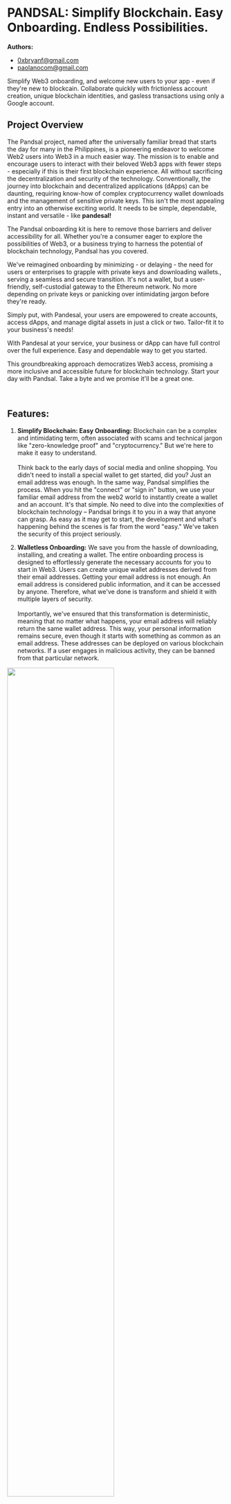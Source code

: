 # PANDSAL: Simplify Blockchain. Easy Onboarding. Endless Possibilities.

**Authors:**
- [0xbryanf@gmail.com](mailto:0xbryanf@gmail.com)
- [paolanocom@gmail.com](mailto:paolanocom@gmail.com)

Simplify Web3 onboarding, and welcome new users to your app - even if they're new to blockcain. Collaborate quickly with frictionless account creation, unique blockchain identities, and gasless transactions using only a Google account.

## Project Overview
The Pandsal project, named after the universally familiar bread that starts the day for many in the Philippines, is a pioneering endeavor to welcome Web2 users into Web3 in a much easier way. The mission is to enable and encourage users to interact with their beloved Web3 apps with fewer steps - especially if this is their first blockchain experience. All without sacrificing the decentralization and security of the technology. Conventionally, the journey into blockchain and decentralized applications (dApps) can be daunting, requiring know-how of complex cryptocurrency wallet downloads and the management of sensitive private keys. This isn't the most appealing entry into an otherwise exciting world. It needs to be simple, dependable, instant and versatile - like **pandesal!**

The Pandsal onboarding kit is here to remove those barriers and deliver accessibility for all. Whether you're a consumer eager to explore the possibilities of Web3, or a business trying to harness the potential of blockchain technology, Pandsal has you covered.

We've reimagined onboarding by minimizing - or delaying - the need for users or enterprises to grapple with private keys and downloading wallets., serving a seamless and secure transition. It's not a wallet, but a user-friendly, self-custodial gateway to the Ethereum network. No more depending on private keys or panicking over intimidating jargon before they're ready. 

Simply put, with Pandesal, your users are empowered to create accounts, access dApps, and manage digital assets in just a click or two. Tailor-fit it to your business's needs!

With Pandesal at your service, your business or dApp can have full control over the full experience. Easy and dependable way to get you started.

This groundbreaking approach democratizes Web3 access, promising a more inclusive and accessible future for blockchain technology. Start your day with Pandsal. Take a byte and we promise it'll be a great one.

<br/>

## Features:

1. **Simplify Blockchain: Easy Onboarding:** Blockchain can be a complex and intimidating term, often associated with scams and technical jargon like "zero-knowledge proof" and "cryptocurrency." But we're here to make it easy to understand. <br/><br/> Think back to the early days of social media and online shopping. You didn't need to install a special wallet to get started, did you? Just an email address was enough. In the same way, Pandsal simplifies the process. When you hit the "connect" or "sign in" button, we use your familiar email address from the web2 world to instantly create a wallet and an account. It's that simple. No need to dive into the complexities of blockchain technology – Pandsal brings it to you in a way that anyone can grasp. As easy as it may get to start, the development and what's happening behind the scenes is far from the word "easy." We've taken the security of this project seriously.

2. **Walletless Onboarding:** We save you from the hassle of downloading, installing, and creating a wallet. The entire onboarding process is designed to effortlessly generate the necessary accounts for you to start in Web3. Users can create unique wallet addresses derived from their email addresses. Getting your email address is not enough. An email address is considered public information, and it can be accessed by anyone. Therefore, what we've done is transform and shield it with multiple layers of security. <br/> <br/> Importantly, we've ensured that this transformation is deterministic, meaning that no matter what happens, your email address will reliably return the same wallet address. This way, your personal information remains secure, even though it starts with something as common as an email address. These addresses can be deployed on various blockchain networks. If a user engages in malicious activity, they can be banned from that particular network.

<div style="text-center">
    <img src="https://res.cloudinary.com/dlooinspu/image/upload/v1697939547/Pandesal_-_Frame_1_efi1y8.jpg" width="70%" height="auto">
</div> <br/>


3. **Gasless Transaction Deployment:** "What is gas fee? Why do I need to pay gas? Where will I get the payment for the gas fee?" These are some of the common questions users often ask when they start exploring blockchain. Understanding the concept of gas fees can indeed take some time. </br></br> Here's where we come in: we've got you covered. We handle the payment for gas fees when you deploy and create your user's smart account, engage in peer-to-peer transactions, or deploy a contract. You don't have to worry about handling the intricacies of gas fees – we make it seamless for you. Users can deploy their deterministic contract addresses without the need to pay gas fees, making it easier for them to get started on the blockchain. <br/><br/>
**We offer two convenient methods for paying gas fees:** <br/>
**a. Safe Protocol + Relay Kit:** This method combines the safety of the Safe Protocol with the efficiency of the Relay Kit, ensuring a secure and reliable way to handle gas fees. <br/>
**b. Pandsal Multisig ZK-Paymaster:** Our Pandsal Multisig ZK-Paymaster is another option, providing a versatile and user-friendly approach to managing gas fees.<br/>

<div style="text-align:center">
    <img src="https://res.cloudinary.com/dlooinspu/image/upload/v1697941229/Pandesal_1_plywvj.jpg" width="100%" height="auto">
    <h3>Safe Protocol + Relay Kit</h3>
</div> <br/>

<div style="text-align:center">
    <img src="https://res.cloudinary.com/dlooinspu/image/upload/v1697943919/Pandesal_2_yee90t.jpg" width="100%" height="auto">
    <h3>Pandsal Multisig Zk-Paymaster</h3>
</div><br/>

4. **Multisig Deployment Transaction** To ensure the utmost security for your assets, we have integrated Safe's Multisignature feature and harnessed the power of their Protocol Kit and API kits in our development process. This robust combination enhances asset protection and strengthens the overall security of our platform.

5. **Enhanced Privacy:** One of the challenges that businesses and enterprises face when considering the adoption of public blockchains is the inherent publicness and transparency of these networks. To address this concern, we have implemented zero-knowledge roll-up technology, ensuring that from the creation of accounts to the transfer of assets and data, everything is executed with the utmost security and privacy in mind. This approach allows for a more confidential and secure experience within the public blockchain ecosystem.

6. **DeFi Ready:** We've always kept in mind that what we're building should be versatile and useful in various ways, including as a DeFi-ready application. While time constraints prevented us from managing the integration of the Compound protocol at this moment, the current version of Pandsal is primed and ready for such integrations whenever the need arises. Our commitment to adaptability ensures that we can seamlessly incorporate these features in the future. <br/><br/>Our DeFi integration isn't limited solely to the Compound Protocol. Pandsal's capabilities extend to cross-chain transactions, thanks to the utilization of CCIP (Cross-Chain Interoperability Protocol) and more. This means that our platform is designed to support a wide range of DeFi functionalities and can facilitate transactions across different blockchain networks, enhancing its flexibility and utility in the DeFi space.<br/><br/>
<div style="text-align:center flex justify-center">
    <img src="https://res.cloudinary.com/dlooinspu/image/upload/v1697946366/Pandesal_4_fopetu.jpg" width="70%" height="auto">
    <h3>Staking + Supply (Compound)</h3>
</div> <br/>

<div style="text-align:center">
    <img src="https://res.cloudinary.com/dlooinspu/image/upload/v1697946368/Pandesal_5_ayx6xp.jpg" width="70%" height="auto">
    <h3>Purchasing + Borrowing (Compound)</h3>
</div> <br/>

7. **Simplify Blockchain: Endless Possibilities:** The base contract deployed for every user can be uniquely tailored to meet the specific needs of businesses or individual users. Imagine this scenario: you run a business, and you wish to incorporate web3 features for your employees. With Pandsal's onboarding kit, there's no need for them to invest time in learning, downloading, and installing wallets or navigating through various exchanges just to get started. Pandsal streamlines the entire process.<br/><br/>
But here's the exciting part— the base contract, which we deploy, can be customized to suit the exact requirements of the business. For instance, you can integrate a time tracking feature into the base contract to automate employee payrolls. You can create a feature to automatically invest the company's income in different DeFi platforms, ensuring that your funds are not sitting idly. Or you could establish an employee cooperative within the company, powered by the Base smart contract, where employees can benefit from those who borrow.<br/><br/>
These are just a few examples of what can be accomplished with our platform. The possibilities are virtually endless, and as I mentioned before, the potential is limitless.

## Getting Started
To get started with Pandesal, follow these steps:

1. **Clone the repository:**
   ```bash
   git clone https://github.com/0xbryanf/pandesal-ethonline2023.git

2. **Navigate to the app directory:**
    ```bash
    cd app/

3. **Install the Node Package Manager (NPM) dependencies:**
    ```bash
    npm install

4. **Create a .env file. Make sure to fill in the following important information. The template can be found at the .env.example file. For Google credentials, visit this link:** https://console.cloud.google.com/

5. **Start the server:**
    ```bash
    npm run dev

If you see **App is listening on port 1989**, then you have configured the server correctly.

6. **Navigate back to root folder.**

7. **Then, navigate to the client directory:**
    ```bash
    cd client/

8. **Install the Node Package Manager (NPM) dependencies:**
    ```bash
    npm install

9. **Create a .env.local file and fill in the following important information. The template can be found a the env.local.example file.**

10. **Start the server:**
    ```bash
    npm run dev

If you see - Local: http://localhost:3000, then you have configured the client side correctly. Copy    **http://localhost:3000** to your browser.

For more detailed instructions, refer to the [Getting Started Guide](docs/getting-started.md).

## There you go, you're all set to start using Pandesal!!
Participating in EthOnline2023, while brief, has been an incredibly fruitful experience for us. We are enthusiastic about the journey we've embarked upon, and we're now open to support or grants to further develop and complete this project. Your support would be instrumental in helping us bring this innovative venture to its full potential.